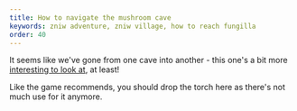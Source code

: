 ```yaml
---
title: How to navigate the mushroom cave
keywords: zniw adventure, zniw village, how to reach fungilla
order: 40
---
```


It seems like we've gone from one cave into another - this one's a bit more [interesting to look at](mushroom.md), at least!

Like the game recommends, you should drop the torch here as there's not much use for it anymore.